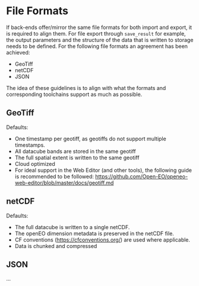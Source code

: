 # File Formats

If back-ends offer/mirror the same file formats for both import and export, it is required to align them.
For file export through `save_result` for example, the output parameters and the structure of the data that is written to storage needs to be defined.
For the following file formats an agreement has been achieved:

- GeoTiff
- netCDF
- JSON

The idea of these guidelines is to align with what the formats and corresponding toolchains support as much as possible. 

## GeoTiff
Defaults:
- One timestamp per geotiff, as geotiffs do not support multiple timestamps.
- All datacube bands are stored in the same geotiff
- The full spatial extent is written to the same geotiff
- Cloud optimized
- For ideal support in the Web Editor (and other tools), the following guide is recommended to be followed: <https://github.com/Open-EO/openeo-web-editor/blob/master/docs/geotiff.md>

## netCDF
Defaults: 
- The full datacube is written to a single netCDF.
- The openEO dimension metadata is preserved in the netCDF file. 
- CF conventions (https://cfconventions.org/) are used where applicable.
- Data is chunked and compressed

## JSON
...
